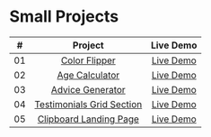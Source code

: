 # Small Projects

|  #  |                                                    Project                                                    |                       Live Demo                       |
| :-: | :-----------------------------------------------------------------------------------------------------------: | :---------------------------------------------------: |
| 01  |             [Color Flipper](https://github.com/mamatsa/small-projects/tree/main/01-color-fipper)              | [Live Demo](https://small-projects-wwk7.vercel.app/)  |
| 02  |            [Age Calculator](https://github.com/mamatsa/small-projects/tree/main/02-age-calculator)            | [Live Demo](https://small-projects-eight.vercel.app/) |
| 03  |          [Advice Generator](https://github.com/mamatsa/small-projects/tree/main/03-advice-generator)          |  [Live Demo](https://small-projects-psi.vercel.app/)  |
| 04  | [Testimonials Grid Section](https://github.com/mamatsa/small-projects/tree/main/04-testimonials-grid-section) | [Live Demo](https://small-projects-five.vercel.app/)  |
| 05  |    [Clipboard Landing Page](https://github.com/mamatsa/small-projects/tree/main/05-clipboard-landing-page)    | [Live Demo](https://small-projects-beta.vercel.app/)  |
